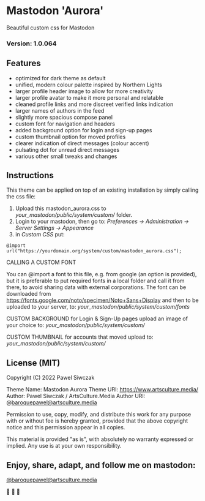 # Mastodon 'Aurora'
Beautiful custom css for Mastodon
### Version: 1.0.064

## Features

- optimized for dark theme as default
- unified, modern colour palette inspired by Northern Lights
- larger profile header image to allow for more creativity
- larger profile avatar to make it more personal and relatable
- cleaned profile links and more discreet verified links indication
- larger names of authors in the feed
- slightly more spacious compose panel
- custom font for navigation and headers
- added background option for login and sign-up pages
- custom thumbnail option for moved profiles
- clearer indication of direct messages (colour accent) 
- pulsating dot for unread direct messages
- various other small tweaks and changes


## Instructions

This theme can be applied on top of an existing installation by simply calling the css file:

1. Upload this mastodon_aurora.css to _your_mastodon/public/system/custom/_ folder.
2. Login to your mastodon, then go to: _Preferences -> Administration -> Server Settings -> Appearance_
3. in _Custom CSS_ put:

`@import url("https://yourdomain.org/system/custom/mastodon_aurora.css");`


CALLING A CUSTOM FONT

You can @import a font to this file, e.g. from google (an option is provided), but it is preferable to put required fonts in a local folder and call it from there, to avoid sharing data with external corporations. 
The font can be downloaded from https://fonts.google.com/noto/specimen/Noto+Sans+Display and then to be uploaded to your server, to: _your_mastodon/public/system/custom/fonts_



CUSTOM BACKGROUND for Login & Sign-Up pages
upload an image of your choice to: _your_mastodon/public/system/custom/_


CUSTOM THUMBNAIL for accounts that moved
upload to: _your_mastodon/public/system/custom/_



## License (MIT)

Copyright (C) 2022 Pawel Siwczak

Theme Name: Mastodon Aurora
Theme URI: https://www.artsculture.media/
Author: Pawel Siwczak / ArtsCulture.Media
Author URI: @baroquepawel@artsculture.media

Permission to use, copy, modify, and distribute this work 
for any purpose with or without fee is hereby granted,
provided that the above copyright notice and 
this permission appear in all copies. 

This material is provided "as is", with absolutely no warranty 
expressed or implied. Any use is at your own responsibility.

## Enjoy, share, adapt, and follow me on mastodon: 
[@baroquepawel@artsculture.media](https://talk.artsculture.media/@baroquepawel)

🎵 🎹 🐘
